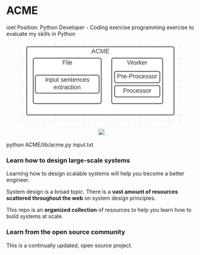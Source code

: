 # ACME
ioet Position: Python Developer - Coding exercise
programming exercise to evaluate my skills in Python


<p align="center">
  <img src="images/Components.png">
  <br/>
</p>


<p align="center">
  <img src="images/MLClass.png">
  <br/>
</p>



python ACME/lib/acme.py input.txt

### Learn how to design large-scale systems

Learning how to design scalable systems will help you become a better engineer.

System design is a broad topic.  There is a **vast amount of resources scattered throughout the web** on system design principles.

This repo is an **organized collection** of resources to help you learn how to build systems at scale.

### Learn from the open source community

This is a continually updated, open source project.
